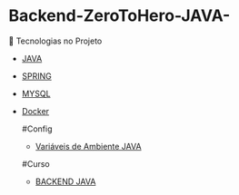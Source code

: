 # Backend-ZeroToHero-JAVA-

🚀 Tecnologias no Projeto
- [JAVA](https://www.oracle.com/br/java/technologies/downloads/#jdk20-windows)
- [SPRING](https://start.spring.io/)
- [MYSQL](https://dev.mysql.com/downloads/installer/)
- [Docker](https://docs.docker.com/desktop/install/windows-install/)

  
  #Config

  - [Variáveis de Ambiente JAVA](https://medium.com/beelabacademy/configurando-vari%C3%A1veis-de-ambiente-java-home-e-maven-home-no-windows-e-unix-d9461f783c26)

  #Curso
  - [BACKEND JAVA](https://www.youtube.com/playlist?list=PLyUWi6NKA47s5ERTyjtv-ozXkl8mAZmHi)
